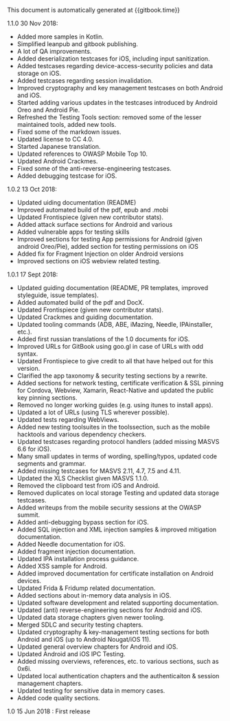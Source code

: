 
This document is automatically generated at {{gitbook.time}}

1.1.0 30 Nov 2018:

- Added more samples in Kotlin.
- Simplified leanpub and gitbook publishing.
- A lot of QA improvements.
- Added deserialization testcases for iOS, including input sanitization.
- Added testcases regarding device-access-security policies and data storage on iOS.
- Added testcases regarding session invalidation.
- Improved cryptography and key management testcases on both Android and iOS.
- Started adding various updates in the testcases introduced by Android Oreo and Android Pie.
- Refreshed the Testing Tools section: removed some of the lesser maintained tools, added new tools.
- Fixed some of the markdown issues.
- Updated license to CC 4.0.
- Started Japanese translation.
- Updated references to OWASP Mobile Top 10.
- Updated Android Crackmes.
- Fixed some of the anti-reverse-engineering testcases.
- Added debugging testcase for iOS.

1.0.2 13 Oct 2018:

- Updated uiding documentation (README)
- Improved automated build of the pdf, epub and .mobi
- Updated Frontispiece (given new contributor stats).
- Added attack surface sections for Android and various
- Added vulnerable apps for testing skills
- Improved sections for testing App permissions for Android (given android Oreo/Pie), added section for testing permissions on iOS
- Added fix for Fragment Injection on older Android versions
- Improved sections on iOS webview related testing.


1.0.1 17 Sept 2018:

- Updated guiding documentation (README, PR templates, improved styleguide, issue templates).
- Added automated build of the pdf and DocX.
- Updated Frontispiece (given new contributor stats).
- Updated Crackmes and guiding documentation.
- Updated tooling commands (ADB, ABE, iMazing, Needle, IPAinstaller, etc.).
- Added first russian translations of the 1.0 documents for iOS.
- Improved URLs for GitBook using goo.gl in case of URLs with odd syntax.
- Updated Frontispiece to give credit to all that have helped out for this version.
- Clarified the app taxonomy & security testing sections by a rewrite.
- Added sections for network testing, certificate verification & SSL pinning for Cordova, Webview, Xamarin, React-Native and updated the public key pinning sections.
- Removed no longer working guides (e.g. using itunes to install apps).
- Updated a lot of URLs (using TLS wherever possible).
- Updated tests regarding WebViews.
- Added new testing toolsuites in the toolssection, such as the mobile hacktools and various dependency checkers.
- Updated testcases regarding protocol handlers (added missing MASVS 6.6 for iOS).
- Many small updates in terms of wording, spelling/typos, updated code segments and grammar.
- Added missing testcases for MASVS 2.11, 4.7, 7.5 and 4.11.
- Updated the XLS Checklist given MASVS 1.1.0.
- Removed the clipboard test from iOS and Android.
- Removed duplicates on local storage Testing and updated data storage testcases.
- Added writeups from the mobile security sessions at the OWASP summit.
- Added anti-debugging bypass section for iOS.
- Added SQL injection and XML injection samples & improved mitigation documentation.
- Added Needle documentation for iOS.
- Added fragment injection documentation.
- Updated IPA installation process guidance.
- Added XSS sample for Android.
- Added improved documentation for certificate installation on Android devices.
- Updated Frida & Fridump related documentation.
- Added sections about in-memory data analysis in iOS.
- Updated software development and related supporting documentation.
- Updated (anti) reverse-engineering sections for Android and iOS.
- Updated data storage chapters given newer tooling.
- Merged SDLC and security testing chapters.
- Updated cryptography & key-management testing sections for both Android and iOS (up to Android Nougat/iOS 11).
- Updated general overview chapters for Android and iOS.
- Updated Android and iOS IPC Testing.
- Added missing overviews, references, etc. to various sections, such as 0x6i.
- Updated local authentication chapters and the authenticaiton & session management chapters.
- Updated testing for sensitive data in memory cases.
- Added code quality sections.

1.0 15 Jun 2018 : First release
